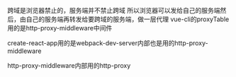
跨域是浏览器禁止的，服务端并不禁止跨域 
所以浏览器可以发给自己的服务端然后，由自己的服务端再转发给要跨域的服务端，做一层代理
vue-cli的proxyTable用的是http-proxy-middleware中间件

create-react-app用的是webpack-dev-server内部也是用的http-proxy-middleware

http-proxy-middleware内部用的http-proxy